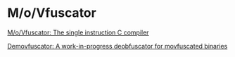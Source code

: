 # M/o/Vfuscator
[M/o/Vfuscator: The single instruction C compiler](https://github.com/xoreaxeaxeax/movfuscator)

[Demovfuscator: A work-in-progress deobfuscator for movfuscated binaries](https://github.com/kirschju/demovfuscator)

[^turing]: Stephen Dolan. “Mov Is Turing-Complete,” n.d.